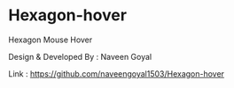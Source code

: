 # Hexagon-hover


Hexagon Mouse Hover 

Design & Developed By : Naveen Goyal

Link : https://github.com/naveengoyal1503/Hexagon-hover

